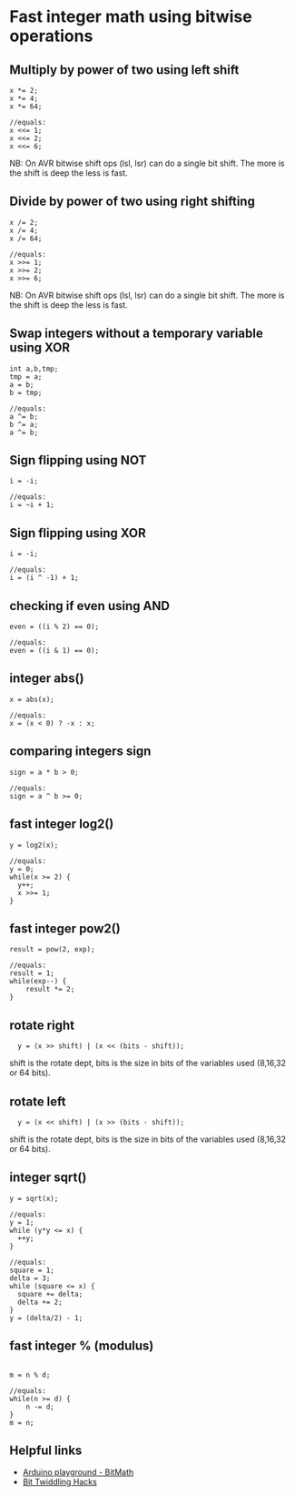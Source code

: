 # Fast integer math using bitwise operations #

## Multiply by power of two using left shift ##

```
x *= 2;
x *= 4;
x *= 64;

//equals:
x <<= 1;
x <<= 2;
x <<= 6;
```

NB: On AVR bitwise shift ops (lsl, lsr) can do a single bit shift. The more is the shift is deep the less is fast.

## Divide by power of two using right shifting ##

```
x /= 2;
x /= 4;
x /= 64;

//equals:
x >>= 1;
x >>= 2;
x >>= 6;
```

NB: On AVR bitwise shift ops (lsl, lsr) can do a single bit shift. The more is the shift is deep the less is fast.

## Swap integers without a temporary variable using XOR ##

```
int a,b,tmp;
tmp = a;
a = b;
b = tmp;

//equals:
a ^= b;
b ^= a;
a ^= b;
```


## Sign flipping using NOT ##

```
i = -i;

//equals:
i = ~i + 1;
```

## Sign flipping using XOR ##

```
i = -i;

//equals:
i = (i ^ -1) + 1;
```

## checking if even using AND ##

```
even = ((i % 2) == 0);

//equals:
even = ((i & 1) == 0);
```

## integer abs() ##

```
x = abs(x);

//equals:
x = (x < 0) ? -x : x;
```

## comparing integers sign ##

```
sign = a * b > 0;

//equals:
sign = a ^ b >= 0;
```

## fast integer log2() ##

```
y = log2(x);

//equals:
y = 0;
while(x >= 2) {
  y++;
  x >>= 1;
}
```

## fast integer pow2() ##

```
result = pow(2, exp);

//equals:
result = 1;
while(exp--) {
    result *= 2;
}
```

## rotate right ##

```
  y = (x >> shift) | (x << (bits - shift));
```

shift is the rotate dept, bits is the size in bits of the variables used (8,16,32 or 64 bits).

## rotate left ##

```
  y = (x << shift) | (x >> (bits - shift));
```

shift is the rotate dept, bits is the size in bits of the variables used (8,16,32 or 64 bits).

## integer sqrt() ##

```
y = sqrt(x);

//equals:
y = 1;
while (y*y <= x) {
  ++y;
}

//equals:
square = 1;
delta = 3;
while (square <= x) {
  square += delta;
  delta += 2;
}
y = (delta/2) - 1;
```

## fast integer % (modulus) ##

```

m = n % d;

//equals:
while(n >= d) {
    n -= d;
}
m = n;
```

## Helpful links ##

  * [Arduino playground - BitMath](http://www.arduino.cc/playground/Code/BitMath)
  * [Bit Twiddling Hacks](http://graphics.stanford.edu/~seander/bithacks.html)